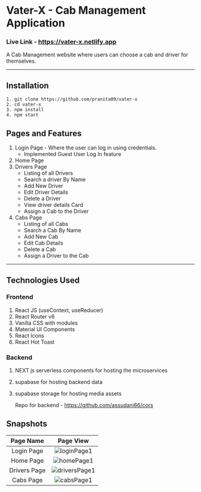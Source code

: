 # Vater-X - Cab Management Application

### Live Link - https://vater-x.netlify.app

A Cab Management website where users can choose a cab and driver for themselves.

---

## Installation

```
1. git clone https://github.com/pranita09/vater-x
2. cd vater-x
3. npm install
4. npm start
```

## Pages and Features

1. Login Page - Where the user can log in using credentials.
   - Implemented Guest User Log In feature
2. Home Page
3. Drivers Page
   - Listing of all Drivers
   - Search a driver By Name
   - Add New Driver
   - Edit Driver Details
   - Delete a Driver
   - View driver details Card
   - Assign a Cab to the Driver
4. Cabs Page
   - Listing of all Cabs
   - Search a Cab By Name
   - Add New Cab
   - Edit Cab Details
   - Delete a Cab
   - Assign a Driver to the Cab

---

## Technologies Used

### Frontend

1. React JS (useContext, useReducer)
2. React Router v6
3. Vanilla CSS with modules
4. Material UI Components
5. React Icons
6. React Hot Toast


### Backend

1. NEXT js serverless components for hosting the microservices 
2. supabase for hosting backend data
3. supabase storage for hosting media assets

   Repo for backend - https://github.com/assudani66/cors


## Snapshots

|   Page Name      |            Page View       |
| :---------------:|:--------------------------:|
|   Login Page     | ![loginPage1](https://github.com/pranita09/vater-x/assets/66015794/feb46982-2b6f-4197-b882-17f104287b9a)|
|   Home Page      | ![homePage1](https://github.com/pranita09/vater-x/assets/66015794/e5af4950-f74f-4f9b-900a-d3e4dca2ce5e)|
|   Drivers Page   | ![driversPage1](https://github.com/pranita09/vater-x/assets/66015794/af1c5f19-4978-41e7-976a-1d68352108be)|
|   Cabs Page      | ![cabsPage1](https://github.com/pranita09/vater-x/assets/66015794/530dfe12-37b5-4389-bd8c-67ba9eca8e3b)|




